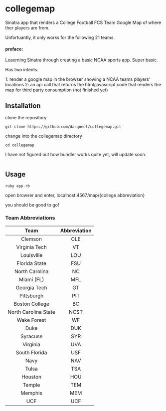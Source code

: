 # collegemap

Sinatra app that renders a College Football FCS Team Google Map of where ther players are from.

Unfortuantly, it only works for the following 21 teams.

#### preface:
Leaerning Sinatra through creating a basic NCAA sports app.  Super basic.

Has two intents.

1:  render a google map in the browser showing a NCAA teams players' locations
2:  an api call that returns the html/javascript code that renders the map for third party consumption (not finished yet)

## Installation

clone the repository

```
git clone https://github.com/dasqueel/collegemap.git
```

change into the collegemap directory

```
cd collegemap
```

I have not figured out how bundler works quite yet, will update soon.
```

```

## Usage
```
ruby app.rb
```

open browser and enter, localhost:4567/map/{college abbreviation}

you should be good to go!

### Team Abbreviations

|Team | Abbreviation |
|:---:|:---:|
|Clemson|CLE|
|Virginia Tech|VT|
|Louisville|LOU|
|Florida State|FSU|
|North Carolina|NC|
|Miami (FL)|MFL|
|Georgia Tech|GT|
|Pittsburgh|PIT|
|Boston College|BC|
|North Carolina State|NCST|
|Wake Forest|WF|
|Duke|DUK|
|Syracuse|SYR|
|Virginia|UVA|
|South Florida|USF|
|Navy|NAV|
|Tulsa|TSA|
|Houston|HOU|
|Temple|TEM|
|Memphis|MEM|
|UCF|UCF|
